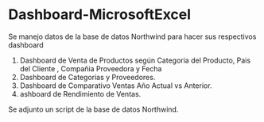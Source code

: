 # Dashboard-MicrosoftExcel

Se manejo datos de la base de datos Northwind para hacer sus respectivos dashboard

1. Dashboard de Venta de Productos según Categoria del Producto, Pais del Cliente , Compañia Proveedora y Fecha
2. Dashboard de Categorias y Proveedores.
3. Dashboard de Comparativo Ventas Año Actual vs Anterior.
4. ashboard de Rendimiento de Ventas.

Se adjunto un script de la base de datos Northwind.
